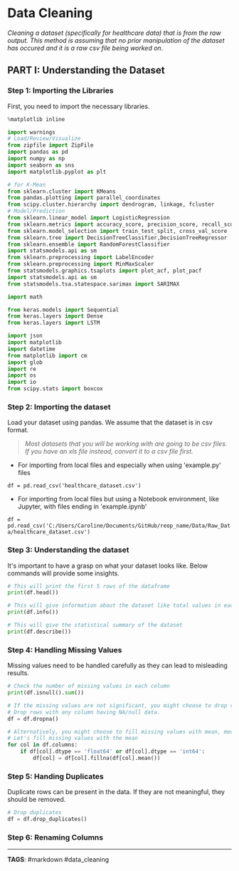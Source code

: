 # Data Cleaning

_Cleaning a dataset (specifically for healthcare data) that is from the raw output. This method is assuming that no prior manipulation of the dataset has occured and it is a raw csv file being worked on._

## PART I: Understanding the Dataset

### Step 1: Importing the Libraries

First, you need to import the necessary libraries.

```python
%matplotlib inline

import warnings
# Load/Review/Visualize
from zipfile import ZipFile
import pandas as pd
import numpy as np
import seaborn as sns
import matplotlib.pyplot as plt

# for K-Mean
from sklearn.cluster import KMeans
from pandas.plotting import parallel_coordinates
from scipy.cluster.hierarchy import dendrogram, linkage, fcluster
# Model/Prediction
from sklearn.linear_model import LogisticRegression
from sklearn.metrics import accuracy_score, precision_score, recall_score, roc_curve, auc
from sklearn.model_selection import train_test_split, cross_val_score
from sklearn.tree import DecisionTreeClassifier,DecisionTreeRegressor
from sklearn.ensemble import RandomForestClassifier
import statsmodels.api as sm
from sklearn.preprocessing import LabelEncoder
from sklearn.preprocessing import MinMaxScaler
from statsmodels.graphics.tsaplots import plot_acf, plot_pacf
import statsmodels.api as sm
from statsmodels.tsa.statespace.sarimax import SARIMAX

import math

from keras.models import Sequential
from keras.layers import Dense
from keras.layers import LSTM

import json
import matplotlib
import datetime
from matplotlib import cm
import glob
import re
import os
import io
from scipy.stats import boxcox
```

### Step 2: Importing the dataset

Load your dataset using pandas. We assume that the dataset is in csv format.

> _Most datasets that you will be working with are going to be csv files. If you have an xls file instead, convert it to a csv file first._

- For importing from local files and especially when using 'example.py' files

`df = pd.read_csv('healthcare_dataset.csv')`

- For importing from local files but using a Notebook environment, like Jupyter, with files ending in 'example.ipynb'

`df = pd.read_csv('C:/Users/Caroline/Documents/GitHub/reop_name/Data/Raw_Data/healthcare_dataset.csv')`

### Step 3: Understanding the dataset

It's important to have a grasp on what your dataset looks like. Below commands will provide some insights.

```python
# This will print the first 5 rows of the dataframe
print(df.head())

# This will give information about the dataset like total values in each column, null count and data type
print(df.info())

# This will give the statistical summary of the dataset
print(df.describe())
```

### Step 4: Handling Missing Values

Missing values need to be handled carefully as they can lead to misleading results.

```python
# Check the number of missing values in each column
print(df.isnull().sum())

# If the missing values are not significant, you might choose to drop rows or columns.
# Drop rows with any column having NA/null data.
df = df.dropna()

# Alternatively, you might choose to fill missing values with mean, median or mode.
# Let's fill missing values with the mean
for col in df.columns:
    if df[col].dtype == 'float64' or df[col].dtype == 'int64':
        df[col] = df[col].fillna(df[col].mean())

```

### Step 5: Handing Duplicates

Duplicate rows can be present in the data. If they are not meaningful, they should be removed.

```python
# Drop duplicates
df = df.drop_duplicates()

```

### Step 6: Renaming Columns

---

**TAGS**: #markdown #data_cleaning
